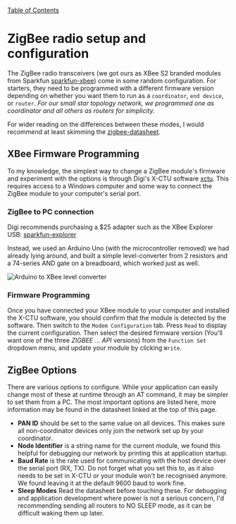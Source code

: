 [Table of Contents](toc.md)


ZigBee radio setup and configuration
====================================

The ZigBee radio transceivers (we got ours as XBee S2 branded modules from Sparkfun [sparkfun-xbee]) come in some random configuration. For starters, they need to be programmed with a different firmware version depending on whether you want them to run as a `coordinator`, `end device`, or `router`. _For our small star topology network, we programmed one as coordinator and all others as routers for simplicity._

For wider reading on the differences between these modes, I would recommend at least skimming the [zigbee-datasheet].

XBee Firmware Programming
---------------------------
To my knowledge, the simplest way to change a ZigBee module's firmware and experiment with the options is through Digi's X-CTU software [xctu]. This requires access to a Windows computer and some way to connect the ZigBee module to your computer's serial port.

### ZigBee to PC connection
Digi recommends purchasing a $25 adapter such as the XBee Explorer USB: [sparkfun-explorer]

Instead, we used an Arduino Uno (with the microcontroller removed) we had already lying around, and built a simple level-converter from 2 resistors and a 74-series AND gate on a breadboard, which worked just as well. 

![Arduino to XBee level converter](img/arduino-xbee-levels.png)

### Firmware Programming
Once you have connected your XBee module to your computer and installed the X-CTU software, you should confirm that the module is detected by the software. Then switch to the `Modem Configuration` tab. Press `Read` to display the current configuration. Then select the desired firmware version (You'll want one of the three _ZIGBEE ... API_ versions) from the `Function Set` dropdown menu, and update your module by clicking `Write`.

ZigBee Options
--------------
There are various options to configure. While your application can easily change most of these at runtime through an AT command, it may be simpler to set them from a PC. The most important options are listed here, more information may be found in the datasheet linked at the top of this page.

* **PAN ID** should be set to the same value on all devices. This makes sure all non-coordinator devices only join the network set up by your coordinator.
* **Node Identifier** is a string name for the current module, we found this helpful for debugging our network by printing this at application startup.
* **Baud Rate** is the rate used for communicating with the host device over the serial port (RX, TX). Do not forget what you set this to, as it also needs to be set in X-CTU or your module won't be recognised anymore. We found leaving it at the default 9600 baud to work fine.
* **Sleep Modes** Read the datasheet before touching these. For debugging and application development where power is not a serious concern, I'd recommending sending all routers to NO SLEEP mode, as it can be difficult waking them up later.



[zigbee-datasheet]: ftp://ftp1.digi.com/support/documentation/90000866_A.pdf
[sparkfun-xbee]: https://www.sparkfun.com/products/10414 
[sparkfun-explorer]: https://www.sparkfun.com/products/8687 
[xctu]: http://www.digi.com/support/productdetail?pid=3352
